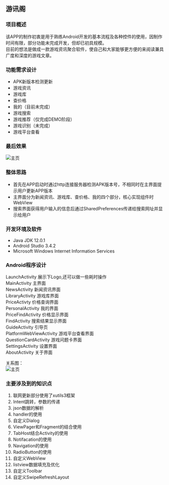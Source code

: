## 游讯阁
### 项目概述  
该APP的制作初衷是用于熟练Android开发的基本流程及各种控件的使用，因制作时间有限，部分功能未完成开发，但却已初具规模。  
目前的想法是做成一款游戏资讯聚合软件，使自己和大家能够更方便的来阅读兼具广度和深度的游戏文章。
### 功能需求设计  
* APK新版本检测更新
* 游戏资讯  
* 游戏库  
* 查价格  
* 我的（目前未完成）  
* 游戏搜索  
* 游戏推荐（仅完成DEMO阶段）
* 游戏识别（未完成）
* 游戏平台查看  
### 最后效果
![主页](http://47.103.11.19/Images/游讯阁成品预览.png)  
### 整体思路  
* 首先在APP启动时通过http连接服务器检测APK版本号，不相同时在主界面提示用户更新APP版本
* 主界面分为新闻资讯、游戏库、查价格、我的四个部分，核心实现组件时WebView
* 搜索界面获得用户输入的信息后通过SharedPreferences传递给搜索网址并显示给用户  
### 开发环境及软件
* Java JDK 12.0.1
* Android Studio 3.4.2
* Microsoft Windows  Internet Information Services
### Android程序设计

LaunchActivity  展示下Logo,还可以做一些耗时操作  
MainActivity 主界面  
NewsActivity 新闻资讯界面  
LibraryActivity 游戏库界面  
PriceActivty 价格查询界面  
PersonalActivity 我的界面  
PriceFindActivity 价格显示界面  
FindActivity 搜索结果显示界面  
GuideActivity 引导页  
PlatformWebViewActivity 游戏平台查看界面  
QuestionCardActivity 游戏问题卡界面  
SettingsActivity 设置界面  
AboutActivity 关于界面  

关系图：  
![主页](http://47.103.11.19/Images/游讯阁APP流程图.png)
### 主要涉及到的知识点
1. 联网更新部分使用了xutils3框架
2. Intent跳转，参数的传递
3. json数据的解析
4. handler的使用
5. 自定义Dialog
6. ViewPager和Fragment的结合使用
7. TabHost结合Activity的使用
8. Notifacation的使用
9. Navigation的使用
10. RadioButton的使用
11. 自定义WebView
12. listview数据填充及优化
13. 自定义Toolbar
14. 自定义SwipeRefreshLayout
